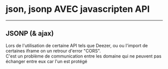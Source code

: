 # json, jsonp AVEC javascripten API

----

## JSONP (& ajax)
Lors de l'utilisation de certaine API tels que Deezer, ou ou l'import de certaines iframe on un retrour d'error "CORS".    
C'est un problème de communication entre les domaine qui ne peuvent pas échanger entre eux car l'un est protégé